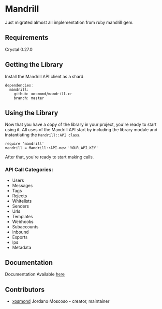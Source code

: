 # Mandrill

Just migrated almost all implementation from ruby mandrill gem.

## Requirements

Crystal 0.27.0

## Getting the Library

Install the Mandrill API client as a shard:

```crystal
dependencies:
  mandrill:
    github: xosmond/mandrill.cr
    branch: master
```


## Using the Library

Now that you have a copy of the library in your project, you're ready to start using it. All uses of the Mandrill API start by including the library module and instantiating the `Mandrill::API class`.

```crystal
require 'mandrill'
mandrill = Mandrill::API.new 'YOUR_API_KEY'
```

After that, you're ready to start making calls.

### API Call Categories:

* Users
* Messages
* Tags
* Rejects
* Whitelists
* Senders
* Urls
* Templates
* Webhooks
* Subaccounts
* Inbound
* Exports
* Ips
* Metadata

## Documentation
Documentation Available [here](https://xosmond.github.io/mandrill.cr/index.html)

## Contributors

- [xosmond](https://github.com/xosmond) Jordano Moscoso - creator, maintainer